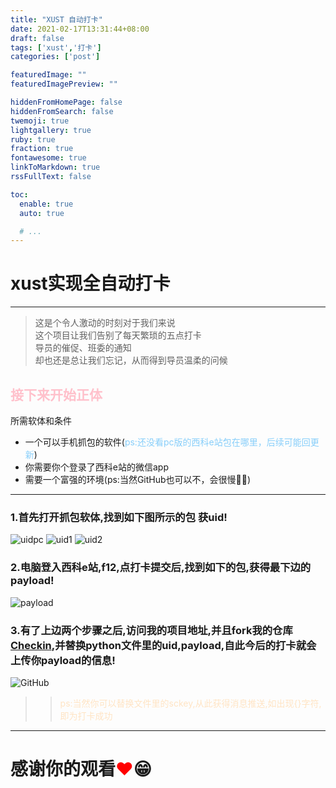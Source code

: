 ```yaml
---
title: "XUST 自动打卡"
date: 2021-02-17T13:31:44+08:00
draft: false
tags: ['xust','打卡']
categories: ['post']

featuredImage: ""
featuredImagePreview: ""

hiddenFromHomePage: false
hiddenFromSearch: false
twemoji: true
lightgallery: true
ruby: true
fraction: true
fontawesome: true
linkToMarkdown: true
rssFullText: false

toc:
  enable: true
  auto: true

  # ...
---
```

# xust实现全自动打卡
***
>这是个令人激动的时刻对于我们来说\
>这个项目让我们告别了每天繁琐的五点打卡\
>导员的催促、班委的通知\
>却也还是总让我们忘记，从而得到导员温柔的问候

## <font color = 'pink'>接下来开始正体 </font>
所需软体和条件  
* 一个可以手机抓包的软件(<font color ='	#87CEFA'>ps:还没看pc版的西科e站包在哪里，后续可能回更新</font>)  
* 你需要你个登录了西科e站的微信app  
* 需要一个富强的环境(ps:当然GitHub也可以不，会很慢🤣🤣)  
  
***
### 1.首先打开抓包软体,找到如下图所示的包 获uid!  
![uidpc](https://tu.yaohuo.me/imgs/2021/02/d914926b9fd343d0.png "uidpc")
![uid1](https://tu.yaohuo.me/imgs/2021/02/5c9aef7ecd88ad2f.png "uid1")
![uid2](https://tu.yaohuo.me/imgs/2021/02/ff5296304a1ddd79.png "uid2")
### 2.电脑登入西科e站,f12,点打卡提交后,找到如下的包,获得最下边的payload!  
![payload](https://tu.yaohuo.me/imgs/2021/02/d4276c8006dd7b78.jpg "payload")
### 3.有了上边两个步骤之后,访问我的项目地址,并且fork我的仓库[Checkin](https://github.com/Victor9578/checkin),并替换python文件里的uid,payload,自此今后的打卡就会上传你payload的信息!  
![GitHub](https://tu.yaohuo.me/imgs/2021/02/4c1536854078e033.png "github")
>><font color='#FFE4C4'>ps:当然你可以替换文件里的sckey,从此获得消息推送,如出现{}字符,即为打卡成功</font>

***


# 感谢你的观看<font color='red'>❤</font>😁

<!--

